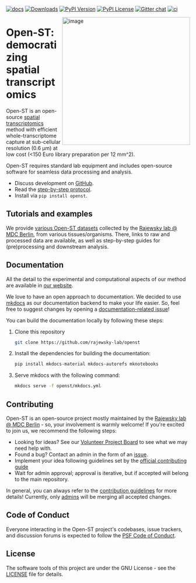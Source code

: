 [![docs](https://github.com/rajewsky-lab/openst/actions/workflows/docs.yml/badge.svg)](https://github.com/rajewsky-lab/openst/actions/workflows/docs.yml)
[![Downloads](https://pepy.tech/badge/openst)](https://pepy.tech/project/openst)
[![PyPI Version](https://img.shields.io/pypi/v/openst.svg)](https://pypi.org/project/openst)
[![PyPI License](https://img.shields.io/pypi/l/openst.svg)](https://pypi.org/project/openst)
[![Gitter chat](https://badges.gitter.im/openst/community.png)](https://gitter.im/openst/community)
[![ci](https://github.com/rajewsky-lab/openst/actions/workflows/docs.yml/badge.svg)](https://github.com/rajewsky-lab/openst/actions/workflows/docs.yml)

<img
  src="https://raw.githubusercontent.com/rajewsky-lab/openst/5617df9d35341778487d4c623eaac53b61000006/docs/static/img/openst_logo_color.png"
  class="dark-light" align="right" width="350" alt="image"
/>

# Open-ST: democratizing spatial transcriptomics
Open-ST is an open-source [spatial transcriptomics](https://en.wikipedia.org/wiki/Spatial_transcriptomics) method 
with efficient whole-transcriptome capture at sub-cellular resolution (0.6 μm) at low cost 
(<150 Euro library preparation per 12 mm^2).

Open-ST requires standard lab equipment
and includes open-source software for seamless data processing and analysis.

- Discuss development on [GitHub](https://github.com/rajewsky-lab/openst).
- Read the [step-by-step protocol](https://openst.github.io).
- Install via `pip install openst`.

## Tutorials and examples
We provide [various Open-ST datasets](https://openst.github.io/examples) collected by the [Rajewsky lab @ MDC Berlin](https://www.mdc-berlin.de/n-rajewsky), from various tissues/organisms.
There, links to raw and processed data are available, as well as step-by-step guides for (pre)processing and downstream analysis. 

## Documentation
All the detail to the experimental and computational aspects of our method are available in [our website](https://openst.github.io).

We love to have an open approach to documentation. We decided to use [mkdocs](https://github.com/mkdocs/mkdocs) as our documentation backend 
to make your life easier. So, feel free to suggest changes by opening a 
[documentation-related issue](https://github.com/rajewsky-lab/openst/issues/new?assignees=&labels=docs&template=&title=)!

You can build the documentation locally by following these steps:
1. Clone this repository
   ```sh
   git clone https://github.com/rajewsky-lab/openst
   ```
2. Install the dependencies for building the documentation:
   ```sh
   pip install mkdocs-material mkdocs-autorefs mknotebooks
   ```
3. Serve mkdocs with the following command:
   ```sh
   mkdocs serve -f openst/mkdocs.yml
   ```

## Contributing
Open-ST is an open-source project mostly maintained by the [Rajewsky lab @ MDC Berlin](https://www.mdc-berlin.de/n-rajewsky) - so, your involvement is warmly welcome! 
If you're excited to join us, we recommend the following steps:

- Looking for ideas? See our [Volunteer Project Board](https://github.com/orgs/rajewsky-lab/projects/1) to see what we may need help with.
- Found a bug? Contact an admin in the form of an [issue](https://github.com/rajewsky-lab/openst/issues/new?assignees=&labels=&template=bug-report.md&title=).
- Implement your idea following guidelines set by the [official contributing guide](CONTRIBUTING.md)
- Wait for admin approval; approval is iterative, but if accepted will belong to the main repository.

In general, you can always refer to the [contribution guidelines](CONTRIBUTING.md) for more details!
Currently, only [admins](https://github.com/orgs/rajewsky-lab/people) will be merging all accepted changes.

## Code of Conduct
Everyone interacting in the Open-ST project's codebases, issue trackers, and discussion forums is expected to follow the [PSF Code of Conduct](https://www.python.org/psf/conduct/).

## License
The software tools of this project are under the GNU License - see the [LICENSE](LICENSE) file for details.
